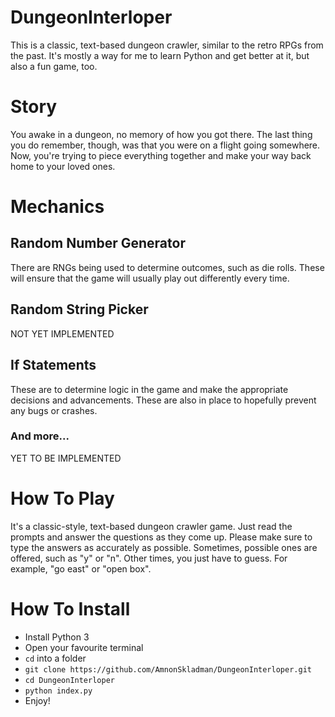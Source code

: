 # DungeonInterloper
This is a classic, text-based dungeon crawler, similar to the retro RPGs from the past. It's mostly a way for me to learn Python and get better at it, but also a fun game, too.

# Story
You awake in a dungeon, no memory of how you got there. The last thing you do remember, though, was that you were on a flight going somewhere. Now, you're trying to piece everything together and make your way back home to your loved ones.

# Mechanics
## Random Number Generator
There are RNGs being used to determine outcomes, such as die rolls. These will ensure that the game will usually play out differently every time.
## Random String Picker
NOT YET IMPLEMENTED
## If Statements
These are to determine logic in the game and make the appropriate decisions and advancements. These are also in place to hopefully prevent any bugs or crashes.
### And more...
YET TO BE IMPLEMENTED

# How To Play
It's a classic-style, text-based dungeon crawler game. Just read the prompts and answer the questions as they come up. Please make sure to type the answers as accurately as possible. Sometimes, possible ones are offered, such as "y" or "n". Other times, you just have to guess. For example, "go east" or "open box".

# How To Install
- Install Python 3
- Open your favourite terminal
- `cd` into a folder
- `git clone https://github.com/AmnonSkladman/DungeonInterloper.git`
- `cd DungeonInterloper`
- `python index.py`
- Enjoy!
